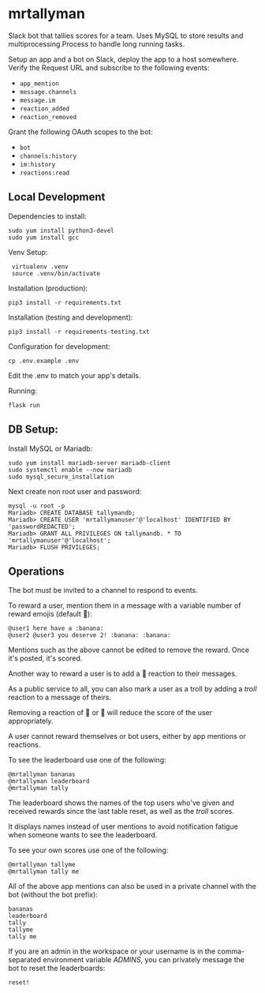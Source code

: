 # mrtallyman

Slack bot that tallies scores for a team. Uses MySQL to store results and multiprocessing.Process to handle long running tasks.

Setup an app and a bot on Slack, deploy the app to a host somewhere. Verify the Request URL and subscribe to the following events:

- `app_mention`
- `message.channels`
- `message.im`
- `reaction_added`
- `reaction_removed`

Grant the following OAuth scopes to the bot:

- `bot`
- `channels:history`
- `im:history`
- `reactions:read`

## Local Development

Dependencies to install:

    sudo yum install python3-devel
    sudo yum install gcc

Venv Setup:

     virtualenv .venv
     source .venv/bin/activate

Installation (production):

    pip3 install -r requirements.txt

Installation (testing and development):

    pip3 install -r requirements-testing.txt 

Configuration for development:

    cp .env.example .env

Edit the .env to match your app's details.

Running:

    flask run

## DB Setup:

Install MySQL or Mariadb:

    sudo yum install mariadb-server mariadb-client
    sudo systemctl enable --now mariadb
    sudo mysql_secure_installation

Next create non root user and password:

    mysql -u root -p
    Mariadb> CREATE DATABASE tallymandb;
    Mariadb> CREATE USER 'mrtallymanuser'@'localhost' IDENTIFIED BY 'passwordREDACTED';
    Mariadb> GRANT ALL PRIVILEGES ON tallymandb. * TO 'mrtallymanuser'@'localhost';
    Mariadb> FLUSH PRIVILEGES;


## Operations

The bot must be invited to a channel to respond to events.

To reward a user, mention them in a message with a variable number of reward emojis (default :banana:):

    @user1 here have a :banana:
    @user2 @user3 you deserve 2! :banana: :banana:

Mentions such as the above cannot be edited to remove the reward. Once it's posted, it's scored.

Another way to reward a user is to add a :banana: reaction to their messages.

As a public service to all, you can also mark a user as a troll by adding a _troll_ reaction to a message of theirs.

Removing a reaction of :banana: or :troll: will reduce the score of the user appropriately.

A user cannot reward themselves or bot users, either by app mentions or reactions.

To see the leaderboard use one of the following:

    @mrtallyman bananas
    @mrtallyman leaderboard
    @mrtallyman tally

The leaderboard shows the names of the top users who've given and received rewards since the last table reset, as well as the _troll_ scores.

It displays names instead of user mentions to avoid notification fatigue when someone wants to see the leaderboard.

To see your own scores use one of the following:

    @mrtallyman tallyme
    @mrtallyman tally me

All of the above app mentions can also be used in a private channel with the bot (without the bot prefix):

    bananas
    leaderboard
    tally
    tallyme
    tally me

If you are an admin in the workspace or your username is in the comma-separated environment variable _ADMINS_, you can privately message the bot to reset the leaderboards:

    reset!

